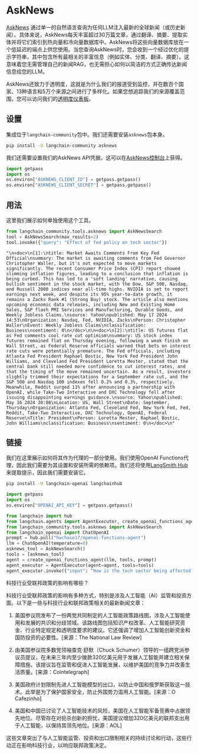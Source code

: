 # AskNews

[AskNews](https://asknews.app) 通过单一的自然语言查询为任何LLM注入最新的全球新闻（或历史新闻）。具体来说，AskNews每天丰富超过30万篇文章，通过翻译、摘要、提取实体并将它们索引到热向量和冷向量数据库中。AskNews将这些向量数据库放在一个低延迟的端点上供您使用。当您查询AskNews时，您会收到一个经过优化的提示字符串，其中包含所有最相关的丰富信息（例如实体、分类、翻译、摘要）。这意味着您无需管理自己的新闻RAG，也无需担心如何以简洁的方式正确传达新闻信息给您的LLM。

AskNews还致力于透明度，这就是为什么我们的报道受到监控，并在数百个国家、13种语言和5万个来源之间进行了多样化。如果您想追踪我们的来源覆盖范围，您可以访问我们的[透明度仪表板](https://asknews.app/en/transparency)。

## 设置

集成位于`langchain-community`包中。我们还需要安装`asknews`包本身。

```bash
pip install -U langchain-community asknews
```

我们还需要设置我们的AskNews API凭据，这可以在[AskNews控制台](https://my.asknews.app)上获得。

```python
import getpass
import os
os.environ["ASKNEWS_CLIENT_ID"] = getpass.getpass()
os.environ["ASKNEWS_CLIENT_SECRET"] = getpass.getpass()
```

## 用法

这里我们展示如何单独使用这个工具。

```python
from langchain_community.tools.asknews import AskNewsSearch
tool = AskNewsSearch(max_results=2)
tool.invoke({"query": "Effect of fed policy on tech sector"})
```

```output
"\n<doc>\n[1]:\ntitle: Market Awaits Comments From Key Fed Official\nsummary: The market is awaiting comments from Fed Governor Christopher Waller, but it's not expected to move markets significantly. The recent Consumer Price Index (CPI) report showed slimming inflation figures, leading to a conclusion that inflation is being curbed. This has led to a 'soft landing' narrative, causing bullish sentiment in the stock market, with the Dow, S&P 500, Nasdaq, and Russell 2000 indices near all-time highs. NVIDIA is set to report earnings next week, and despite its 95% year-to-date growth, it remains a Zacks Rank #1 (Strong Buy) stock. The article also mentions upcoming economic data releases, including New and Existing Home Sales, S&P flash PMI Services and Manufacturing, Durable Goods, and Weekly Jobless Claims.\nsource: Yahoo\npublished: May 17 2024 14:53\nOrganization: Nasdaq, Fed, NVIDIA, Zacks\nPerson: Christopher Waller\nEvent: Weekly Jobless Claims\nclassification: Business\nsentiment: 0\n</doc>\n\n<doc>\n[2]:\ntitle: US futures flat as Fed comments cool rate cut optimism\nsummary: US stock index futures remained flat on Thursday evening, following a weak finish on Wall Street, as Federal Reserve officials warned that bets on interest rate cuts were potentially premature. The Fed officials, including Atlanta Fed President Raphael Bostic, New York Fed President John Williams, and Cleveland Fed President Loretta Mester, stated that the central bank still needed more confidence to cut interest rates, and that the timing of the move remained uncertain. As a result, investors slightly trimmed their expectations for a September rate cut, and the S&P 500 and Nasdaq 100 indexes fell 0.2% and 0.3%, respectively. Meanwhile, Reddit surged 11% after announcing a partnership with OpenAI, while Take-Two Interactive and DXC Technology fell after issuing disappointing earnings guidance.\nsource: Yahoo\npublished: May 16 2024 20:08\nLocation: US, Wall Street\nDate: September, Thursday\nOrganization: Atlanta Fed, Cleveland Fed, New York Fed, Fed, Reddit, Take-Two Interactive, DXC Technology, OpenAI, Federal Reserve\nTitle: President\nPerson: Loretta Mester, Raphael Bostic, John Williams\nclassification: Business\nsentiment: 0\n</doc>\n"
```

## 链接

我们在这里展示如何将其作为代理的一部分使用。我们使用OpenAI Functions代理，因此我们需要为其设置和安装所需的依赖项。我们还将使用[LangSmith Hub](https://smith.langchain.com/hub)来提取提示，因此我们需要安装它。

```bash
pip install -U langchain-openai langchainhub
```

```python
import getpass
import os
os.environ["OPENAI_API_KEY"] = getpass.getpass()
```

```python
from langchain import hub
from langchain.agents import AgentExecutor, create_openai_functions_agent
from langchain_community.tools.asknews import AskNewsSearch
from langchain_openai import ChatOpenAI
prompt = hub.pull("hwchase17/openai-functions-agent")
llm = ChatOpenAI(temperature=0)
asknews_tool = AskNewsSearch()
tools = [asknews_tool]
agent = create_openai_functions_agent(llm, tools, prompt)
agent_executor = AgentExecutor(agent=agent, tools=tools)
agent_executor.invoke({"input": "How is the tech sector being affected by fed policy?"})
```

科技行业受联邦政策的影响有哪些？

科技行业受联邦政策的影响有多种方式，特别是涉及人工智能（AI）监管和投资方面。以下是一些与科技行业和联邦政策相关的最新新闻文章：

1. 美国参议院发布了一份两党共同制定的人工智能政策路线图，涉及人工智能使用和发展的共识和分歧领域。该路线图包括知识产权改革、人工智能研究资金、行业特定规定和透明度要求的建议。它还强调了增加人工智能创新资金和国防投资的必要性。[来源：The National Law Review]

2. 由美国参议院多数党领袖查克·舒默（Chuck Schumer）领导的一组跨党派参议员提议，在未来三年内至少拨款320亿美元用于发展人工智能并建立相关保障措施。该提议旨在监管和促进人工智能发展，以维护美国的竞争力并改善生活质量。[来源：Cointelegraph]

3. 美国政府计划限制先进人工智能模型的出口，以防止中国和俄罗斯获取这一技术。此举是为了保护国家安全，防止外国势力滥用人工智能。[来源：O Cafezinho]

4. 美国和中国已讨论了人工智能技术的风险，美国在人工智能军备竞赛中占据领先地位。尽管存在对扼杀创新的担忧，美国提议增加320亿美元的联邦支出用于人工智能，以保持其领先地位。[来源：AOL]

这些文章突出了与人工智能监管、投资和出口限制相关的持续讨论和行动，这些行动正在影响科技行业，以响应联邦政策决定。